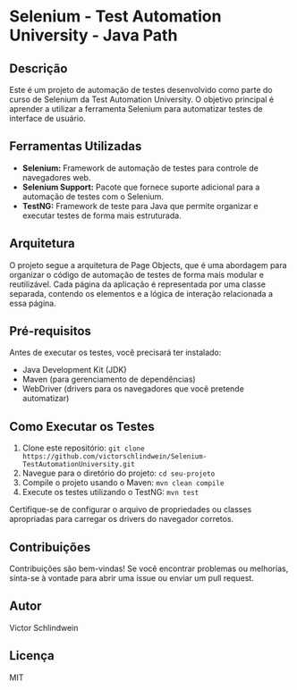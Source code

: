 # Selenium - Test Automation University - Java Path

## Descrição

Este é um projeto de automação de testes desenvolvido como parte do curso de Selenium da Test Automation University. O objetivo principal é aprender a utilizar a ferramenta Selenium para automatizar testes de interface de usuário.

## Ferramentas Utilizadas

- **Selenium:** Framework de automação de testes para controle de navegadores web.
- **Selenium Support:** Pacote que fornece suporte adicional para a automação de testes com o Selenium.
- **TestNG:** Framework de teste para Java que permite organizar e executar testes de forma mais estruturada.
  
## Arquitetura

O projeto segue a arquitetura de Page Objects, que é uma abordagem para organizar o código de automação de testes de forma mais modular e reutilizável. Cada página da aplicação é representada por uma classe separada, contendo os elementos e a lógica de interação relacionada a essa página.

## Pré-requisitos

Antes de executar os testes, você precisará ter instalado:

- Java Development Kit (JDK)
- Maven (para gerenciamento de dependências)
- WebDriver (drivers para os navegadores que você pretende automatizar)

## Como Executar os Testes

1. Clone este repositório: `git clone https://github.com/victorschlindwein/Selenium-TestAutomationUniversity.git`
2. Navegue para o diretório do projeto: `cd seu-projeto`
3. Compile o projeto usando o Maven: `mvn clean compile`
4. Execute os testes utilizando o TestNG: `mvn test`

Certifique-se de configurar o arquivo de propriedades ou classes apropriadas para carregar os drivers do navegador corretos.

## Contribuições

Contribuições são bem-vindas! Se você encontrar problemas ou melhorias, sinta-se à vontade para abrir uma issue ou enviar um pull request.

## Autor

Victor Schlindwein

## Licença

MIT
